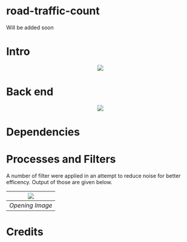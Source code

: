 # road-traffic-count

Will be added soon

# Intro

<p align="center">
  <img src="https://github.com/hasibzunair/road-traffic-count/blob/master/images/output.gif">
</p>

# Back end

<p align="center">
  <img src="https://github.com/hasibzunair/road-traffic-count/blob/master/images/backgroundSub.gif">
</p>

# Dependencies 

# Processes and Filters
A number of filter were applied in an attempt to reduce noise for better efficency. Output of those are given below.


| ![](https://github.com/hasibzunair/road-traffic-count/blob/master/images/opening%20image.png) | 
|:--:| 
| *Opening Image* |

# Credits 

